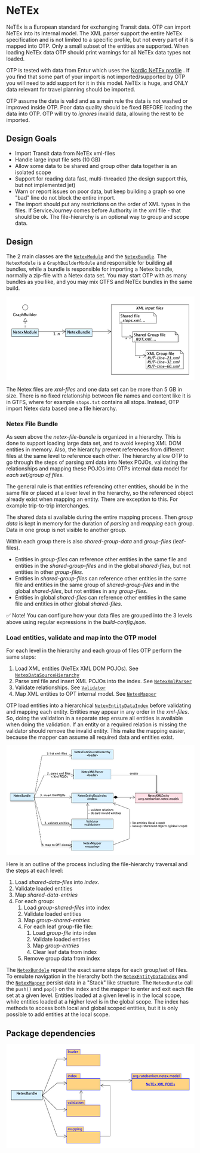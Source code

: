 # NeTEx

NeTEx is a European standard for exchanging Transit data. OTP can import NeTEx into its internal
model. The XML parser support the entire NeTEx specification and is not limited to a specific
profile, but not every part of it is mapped into OTP. Only a small subset of the entities are
supported. When loading NeTEx data OTP should print warnings for all NeTEx data types not loaded.

OTP is tested with data from Entur which uses
the [Nordic NeTEx profile](https://enturas.atlassian.net/wiki/spaces/PUBLIC/pages/728891481/Nordic+NeTEx+Profile)
. If you find that some part of your import is not imported/supported by OTP you will need to add
support for it in this model. NeTEx is huge, and ONLY data relevant for travel planning should be
imported.

OTP assume the data is valid and as a main rule the data is not washed or improved inside OTP. Poor
data quality should be fixed BEFORE loading the data into OTP. OTP will try to _ignores_ invalid
data, allowing the rest to be imported.

## Design Goals

- Import Transit data from NeTEx xml-files
- Handle large input file sets (10 GB)
- Allow some data to be shared and group other data together is an isolated scope
- Support for reading data fast, multi-threaded (the design support this, but not implemented jet)
- Warn or report issues on poor data, but keep building a graph so one "bad" line do not block the
  entire import.
- The import should put any restrictions on the order of XML types in the files. If ServiceJourney
  comes before Authority in the xml file - that should be ok. The file-hierarchy is an optional way
  to group and scope data.

## Design

The 2 main classes are the [`NetexModule`](NetexModule.java) and
the [`NetexBundle`](NetexBundle.java). The `NetexModule` is a `GraphBuilderModule` and responsible
for building all bundles, while a bundle is responsible for importing a Netex bundle, normally a
zip-file with a Netex data set. You may start OTP with as many bundles as you like, and you may mix
GTFS and NeTEx bundles in the same build.

![Design overview](images/DegignOverview.png)

The Netex files are _xml-files_ and one data set can be more than 5 GB in size. There is no fixed
relationship between file names and content like it is in GTFS, where for example `stops.txt`
contains all stops. Instead, OTP import Netex data based one a file hierarchy.

### Netex File Bundle

As seen above the _netex-file-bundle_ is organized in a hierarchy. This is done to support loading
large data set, and to avoid keeping XML DOM entities in memory. Also, the hierarchy prevent
references from different files at the same level to reference each other. The hierarchy allow OTP
to go through the steps of parsing xml data into Netex POJOs, validating the relationships and
mapping these POJOs into OTPs internal data model for *each set/group of files*.

The general rule is that entities referencing other entities, should be in the same file or placed
at a lover level in the hierarchy, so the referenced object already exist when mapping an entity.
There are exception to this. For example trip-to-trip interchanges.

The shared data si available during the entire mapping process. Then _group data_ is kept in memory
for the duration of _parsing_ and _mapping_ each group. Data in one group is not visible to another
group.

Within each group there is also _shared-group-data_ and _group-files_ (leaf-files).

- Entities in _group-files_ can reference other entities in the same file and entities in the
  _shared-group-files_ and in the global _shared-files_, but not entities in other _group-files_.
- Entities in _shared-group-files_ can reference other entities in the same file and entities in the
  same group of _shared-group-files_ and in the global _shared-files_, but not entities in any
  _group-files_.
- Entities in global _shared-files_ can reference other entities in the same file and entities in
  other global _shared-files_.

✅ Note! You can configure how your data files are grouped into the 3 levels above using regular
expressions in the _build-config.json_.

### Load entities, validate and map into the OTP model

For each level in the hierarchy and each group of files OTP perform the same steps:

1. Load XML entities (NeTEx XML DOM POJOs).
   See [`NetexDataSourceHierarchy`](loader/NetexDataSourceHierarchy.java)
1. Parse xml file and insert XML POJOs into the index.
   See [`NetexXmlParser`](loader/NetexXmlParser.java)
1. Validate relationships. See [`Validator`](validation/Validator.java)
1. Map XML entities to OPT internal model. See [`NetexMapper`](mapping/NetexMapper.java)

OTP load entities into a hierarchical [`NetexEntityDataIndex`](index/NetexEntityDataIndex.java)
before validating and mapping each entity. Entities may appear in any order in the _xml-files_. So,
doing the validation in a separate step ensure all entities is available when doing the validation.
If an entity or a required relation is missing the validator should remove the invalid entity. This
make the mapping easier, because the mapper can assume all required data and entities exist.

![Collaboration diagram](images/Colaboration.png)

Here is an outline of the process including the file-hierarchy traversal and the steps at each
level:

1. Load _shared-data-files_ into _index_.
1. Validate loaded entities
1. Map _shared-data-entries_
1. For each group:
    1. Load _group-shared-files_ into index
    1. Validate loaded entities
    1. Map _group-shared-entries_
    1. For each leaf group-file file:
        1. Load _group-file_ into index
        1. Validate loaded entities
        1. Map _group-entries_
        1. Clear leaf data from index
    1. Remove group data from index

The [`NetexBundele`](NetexBundle.java) repeat the exact same steps for each group/set of files. To
emulate navigation in the hierarchy both the [`NetexEntityDataIndex`](index/NetexEntityIndex.java)
and the [`NetexMapper`](mapping/NetexMapper.java) persist data in a "Stack" like structure. The
`NetexBundle` call the `push()` and `pop()` on the index and the mapper to enter and exit each file
set at a given level. Entities loaded at a given level is in the local scope, while entities loaded
at a higher level is in the global scope. The index has methods to access both local and global
scoped entities, but it is only possible to add entities at the local scope.

## Package dependencies

![Package dependencies](images/PackageDependencies.png)

